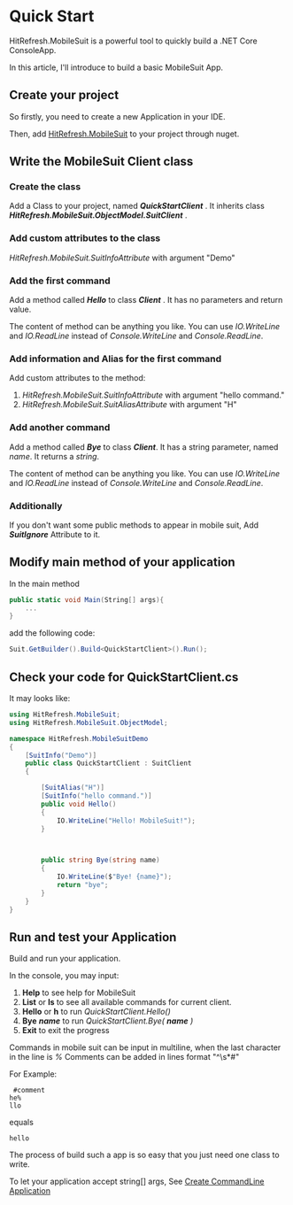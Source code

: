 # Quick Start

HitRefresh.MobileSuit is a powerful tool to quickly build a .NET Core ConsoleApp.

In this article, I'll introduce to build a basic MobileSuit App.

## Create your project

So firstly, you need to create a new Application in your IDE.

Then, add [HitRefresh.MobileSuit](https://www.nuget.org/packages/HitRefresh.MobileSuit/) to your project through nuget.

## Write the MobileSuit Client class

### Create the class

Add a Class to your project, named ***QuickStartClient*** . It inherits class ***HitRefresh.MobileSuit.ObjectModel.SuitClient*** .

### Add custom attributes to the class

*HitRefresh.MobileSuit.SuitInfoAttribute* with argument "Demo"

### Add the first command

Add a method called ***Hello*** to class ***Client*** . It has no parameters and return value.

 The content of method can be anything you like. You can use *IO.WriteLine* and *IO.ReadLine* instead of *Console.WriteLine* and *Console.ReadLine*.

### Add information and Alias for the first command

Add custom attributes to the method:

1. *HitRefresh.MobileSuit.SuitInfoAttribute* with argument "hello command."
2. *HitRefresh.MobileSuit.SuitAliasAttribute* with argument "H"

### Add another command

Add a method called ***Bye*** to class ***Client***. It has a string parameter, named *name*. It returns a *string*.

 The content of method can be anything you like. You can use *IO.WriteLine* and *IO.ReadLine* instead of *Console.WriteLine* and *Console.ReadLine*.

### Additionally

If you don't want some public methods to appear in mobile suit, Add ***SuitIgnore*** Attribute to it.

## Modify main method of your application

In the main method

``` csharp
public static void Main(String[] args){
    ...
}
```

add the following code:

``` csharp
Suit.GetBuilder().Build<QuickStartClient>().Run();
```

## Check your code for QuickStartClient.cs

It may looks like:

``` csharp
using HitRefresh.MobileSuit;
using HitRefresh.MobileSuit.ObjectModel;

namespace HitRefresh.MobileSuitDemo
{
    [SuitInfo("Demo")]
    public class QuickStartClient : SuitClient
    {

        [SuitAlias("H")]
        [SuitInfo("hello command.")]
        public void Hello()
        {
            IO.WriteLine("Hello! MobileSuit!");
        }



        public string Bye(string name)
        {
            IO.WriteLine($"Bye! {name}");
            return "bye";
        }
    }
}


```

## Run and test your Application

Build and run your application.

In the console, you may input:

1. **Help** to see help for MobileSuit
2. **List** or **ls** to see all available commands for current client.
3. **Hello** or **h** to run *QuickStartClient.Hello()*
4. **Bye** ***name*** to run *QuickStartClient.Bye(* ***name*** *)*
5. **Exit** to exit the progress

Commands in mobile suit can be input in multiline, when the last character in the line is *%*
Comments can be added in lines format "^\s*#"

For Example:

```text
 #comment
he%
llo
```

equals

```text
hello
```

The process of build such a app is so easy that you just need one class to write.

To let your application accept string[] args, See [Create CommandLine Application](./CreateCommandLineApplication.md)
